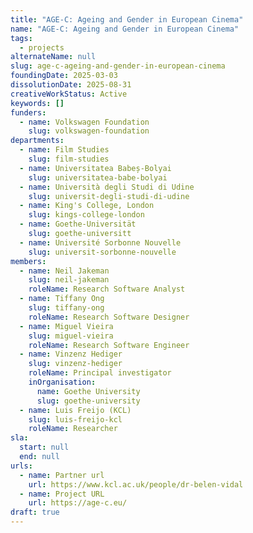 ```yaml
---
title: "AGE-C: Ageing and Gender in European Cinema"
name: "AGE-C: Ageing and Gender in European Cinema"
tags:
  - projects
alternateName: null
slug: age-c-ageing-and-gender-in-european-cinema
foundingDate: 2025-03-03
dissolutionDate: 2025-08-31
creativeWorkStatus: Active
keywords: []
funders:
  - name: Volkswagen Foundation
    slug: volkswagen-foundation
departments:
  - name: Film Studies
    slug: film-studies
  - name: Universitatea Babeș-Bolyai
    slug: universitatea-babe-bolyai
  - name: Università degli Studi di Udine
    slug: universit-degli-studi-di-udine
  - name: King's College, London
    slug: kings-college-london
  - name: Goethe-Universität
    slug: goethe-universitt
  - name: Université Sorbonne Nouvelle
    slug: universit-sorbonne-nouvelle
members:
  - name: Neil Jakeman
    slug: neil-jakeman
    roleName: Research Software Analyst
  - name: Tiffany Ong
    slug: tiffany-ong
    roleName: Research Software Designer
  - name: Miguel Vieira
    slug: miguel-vieira
    roleName: Research Software Engineer
  - name: Vinzenz Hediger
    slug: vinzenz-hediger
    roleName: Principal investigator
    inOrganisation:
      name: Goethe University
      slug: goethe-university
  - name: Luis Freijo (KCL)
    slug: luis-freijo-kcl
    roleName: Researcher
sla:
  start: null
  end: null
urls:
  - name: Partner url
    url: https://www.kcl.ac.uk/people/dr-belen-vidal
  - name: Project URL
    url: https://age-c.eu/
draft: true
---
```

